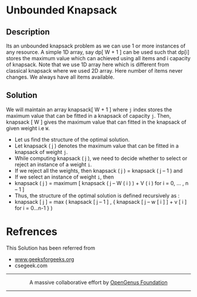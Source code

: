 # Unbounded Knapsack

## Description

Its an unbounded knapsack problem as we can use 1 or more instances of any resource. A simple 1D array, say dp[ W + 1 ] can be used such that dp[i] stores the maximum value which can achieved using all items and i capacity of knapsack. Note that we use 1D array here which is different from classical knapsack where we used 2D array. Here number of items never changes. We always have all items available.

## Solution

We will maintain an array knapsack[ W + 1 ] where ` j ` index stores the maximum value that can be fitted in a knapsack of capacity ` j `.
Then, knapsack [ W ] gives the maximum value that can fitted in the knapsack of given weight i.e ` W `.
- Let us find the structure of the optimal solution.
- Let knapsack ( j ) denotes the maximum value that can be fitted in a knapsack of weight ` j `.
- While computing knapsack ( j ), we need to decide whether to select or reject an instance of a weight ` i `.
- If we reject all the weights, then knapsack ( j ) = knapsack ( j – 1 ) and
- If we select an instance of weight ` i `, then
- knapsack ( j ) = maximum [ knapsack ( j – W ( i ) ) + V ( i ) for i = 0, … , n – 1 ]
- Thus, the structure of the optimal solution is defined recursively as :
- knapsack [ j ] = max ( knapsack [ j – 1 ] , { knapsack [ j – w [ i ] ] + v [ i ] for i = 0…n-1 } )

# Refrences
This Solution has been referred from 
- www.geeksforgeeks.org
- csegeek.com

---

<p align="center">
A massive collaborative effort by <a href="https://github.com/opengenus/cosmos">OpenGenus Foundation</a>
</p>

---